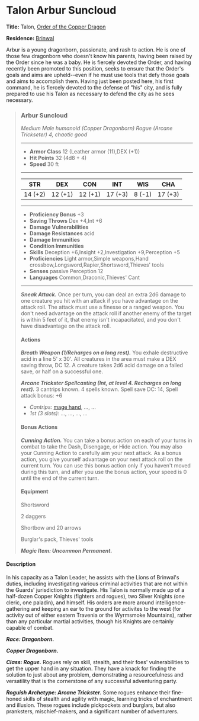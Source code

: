 # Talon Arbur Suncloud

**Title:** Talon, [Order of the Copper Dragon](../Organizations/MilitantOrders/DraconicOrder/Copper.md)

**Residence:** [Brinwal](../Cities/Brinwal.md)

Arbur is a young dragonborn, passionate, and rash to action. He is one of those few dragonborn who doesn't know his parents, having been raised by the Order since he was a baby. He is fiercely devoted the Order, and having recently been promoted to this position, seeks to ensure that the Order's goals and aims are upheld--even if he must use tools that defy those goals and aims to accomplish them. Having just been posted here, his first command, he is fiercely devoted to the defense of "his" city, and is fully prepared to use his Talon as necessary to defend the city as he sees necessary.

>### Arbur Suncloud
>*Medium Male humanoid (Copper Dragonborn) Rogue (Arcane Trickseter) 4, chaotic good*
>___
>- **Armor Class** 12 (Leather armor (11),DEX (+1))
>- **Hit Points** 32 (4d8 + 4)
>- **Speed** 30 ft
>___
>|**STR**|**DEX**|**CON**|**INT**|**WIS**|**CHA**|
>|:-:|:-:|:-:|:-:|:-:|:-:|
>|14 (+2)|12 (+1)|12 (+1)|17 (+3)|8 (-1)|17 (+3)|
>___
>- **Proficiency Bonus** +3
>- **Saving Throws** Dex +4,Int +6
>- **Damage Vulnerabilities** 
>- **Damage Resistances** acid
>- **Damage Immunities** 
>- **Condition Immunities** 
>- **Skills** Deception +6,Insight +2,Investigation +9,Perception +5
>- **Proficiencies** Light armor,Simple weapons,Hand crossbow,Longsword,Rapier,Shortsword,Thieves' tools
>- **Senses** passive Perception 12
>- **Languages** Common,Draconic,Thieves' Cant
>___
>***Sneak Attack.*** Once per turn, you can deal an extra 2d6 damage to one creature you hit with an attack if you have advantage on the attack roll. The attack must use a finesse or a ranged weapon. You don't need advantage on the attack roll if another enemy of the target is within 5 feet of it, that enemy isn't incapacitated, and you don't have disadvantage on the attack roll.
>
>#### Actions
>***Breath Weapon (1/Reharges on a long rest).*** You exhale destructive acid in a line 5' x 30'. All creatures in the area must make a DEX saving throw, DC 12. A creature takes 2d6 acid damage on a failed save, or half on a successful one.
>
>***Arcane Trickster Spellcasting (Int, at level 4. Recharges on long rest).*** 3 cantrips known. 4 spells known. Spell save DC: 14, Spell attack bonus: +6
>
>* *Cantrips:* [mage hand](http://azgaarnoth.tedneward.com/magic/spells/mage-hand/), ..., ...
>* *1st (3 slots):* ..., ..., ..., ...
>
>#### Bonus Actions
>***Cunning Action.*** You can take a bonus action on each of your turns in combat to take the Dash, Disengage, or Hide action. You may also your Cunning Action to carefully aim your next attack. As a bonus action, you give yourself advantage on your next attack roll on the current turn. You can use this bonus action only if you haven't moved during this turn, and after you use the bonus action, your speed is 0 until the end of the current turn.
>
>#### Equipment
>Shortsword
>
>2 daggers
>
>Shortbow and 20 arrows
>
>Burglar's pack, Thieves' tools
>
>***Magic Item: Uncommon Permanent.***
>

#### Description
In his capacity as a Talon Leader, he assists with the Lions of Brinwal's duties, including investigating various criminal activities that are not within the Guards' jurisdiction to investigate. His Talon is normally made up of a half-dozen Copper Knights (fighters and rogues), two Silver Knights (one cleric, one paladin), and himself. His orders are more around intelligence-gathering and keeping an ear to the ground for activites to the west (for activity out of either eastern Travenia or the Wyrmsmoke Mountains), rather than any particular martial activities, though his Knights are certainly capable of combat.

***Race: Dragonborn.*** 

***Copper Dragonborn.***

***Class: Rogue.*** Rogues rely on skill, stealth, and their foes' vulnerabilities to get the upper hand in any situation. They have a knack for finding the solution to just about any problem, demonstrating a resourcefulness and versatility that is the cornerstone of any successful adventuring party.

***Roguish Archetype: Arcane Trickster.*** Some rogues enhance their fine-honed skills of stealth and agility with magic, learning tricks of enchantment and illusion. These rogues include pickpockets and burglars, but also pranksters, mischief-makers, and a significant number of adventurers.
